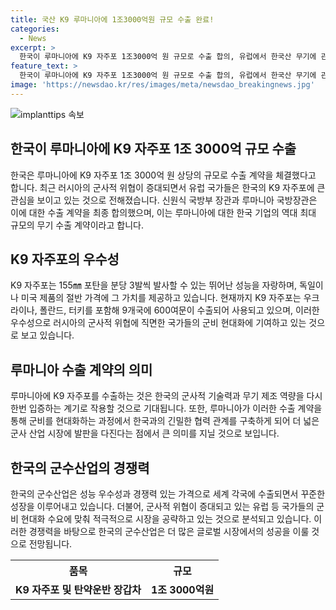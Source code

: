 ```yaml
---
title: 국산 K9 루마니아에 1조3000억원 규모 수출 완료!
categories:
  - News
excerpt: >
  한국이 루마니아에 K9 자주포 1조3000억 원 규모로 수출 합의, 유럽에서 한국산 무기에 관심. 한국과 루마니아 국방장관, 자주포 수출 합의 후 루마니아 국기 디자인 넥타이를 한 한국 국방부 장관의 모습. 이번 수출은 9억 2000만달러 규모로, 한국 기업의 루마니아 투자액과 맞먹는다. K9 자주포는 가격과 성능에서 유럽 국가들의 관심을 끌고 있음. 이러한 배경으로 러시아의 위협이 가시화된 이후 인근국가인 루마니아도 군 현대화에 적극 참여하고 있음.
feature_text: >
  한국이 루마니아에 K9 자주포 1조3000억 원 규모로 수출 합의, 유럽에서 한국산 무기에 관심. 한국과 루마니아 국방장관, 자주포 수출 합의 후 루마니아 국기 디자인 넥타이를 한 한국 국방부 장관의 모습. 이번 수출은 9억 2000만달러 규모로, 한국 기업의 루마니아 투자액과 맞먹는다. K9 자주포는 가격과 성능에서 유럽 국가들의 관심을 끌고 있음. 이러한 배경으로 러시아의 위협이 가시화된 이후 인근국가인 루마니아도 군 현대화에 적극 참여하고 있음.
image: 'https://newsdao.kr/res/images/meta/newsdao_breakingnews.jpg'
---
```


<p><img src="https://newsdao.kr/res/images/meta/newsdao_breakingnews.jpg" alt="implanttips 속보" /></p>

<h2 data-ke-size="size26">한국이 루마니아에 K9 자주포 1조 3000억 규모 수출</h2>

<p data-ke-size="size16">한국은 루마니아에 K9 자주포 1조 3000억 원 상당의 규모로 수출 계약을 체결했다고 합니다. 최근 러시아의 군사적 위협이 증대되면서 유럽 국가들은 한국의 K9 자주포에 큰 관심을 보이고 있는 것으로 전해졌습니다. 신원식 국방부 장관과 루마니아 국방장관은 이에 대한 수출 계약을 최종 합의했으며, 이는 루마니아에 대한 한국 기업의 역대 최대 규모의 무기 수출 계약이라고 합니다.</p>

<h2 data-ke-size="size26">K9 자주포의 우수성</h2>

<p data-ke-size="size16">K9 자주포는 155㎜ 포탄을 분당 3발씩 발사할 수 있는 뛰어난 성능을 자랑하며, 독일이나 미국 제품의 절반 가격에 그 가치를 제공하고 있습니다. 현재까지 K9 자주포는 우크라이나, 폴란드, 터키를 포함해 9개국에 600여문이 수출되어 사용되고 있으며, 이러한 우수성으로 러시아의 군사적 위협에 직면한 국가들의 군비 현대화에 기여하고 있는 것으로 보고 있습니다.</p>

<h2 data-ke-size="size26">루마니아 수출 계약의 의미</h2>

<p data-ke-size="size16">루마니아에 K9 자주포를 수출하는 것은 한국의 군사적 기술력과 무기 제조 역량을 다시 한번 입증하는 계기로 작용할 것으로 기대됩니다. 또한, 루마니아가 이러한 수출 계약을 통해 군비를 현대화하는 과정에서 한국과의 긴밀한 협력 관계를 구축하게 되어 더 넓은 군사 산업 시장에 발판을 다진다는 점에서 큰 의미를 지닐 것으로 보입니다.</p>

<h2 data-ke-size="size26">한국의 군수산업의 경쟁력</h2>

<p data-ke-size="size16">한국의 군수산업은 성능 우수성과 경쟁력 있는 가격으로 세계 각국에 수출되면서 꾸준한 성장을 이루어내고 있습니다. 더불어, 군사적 위협이 증대되고 있는 유럽 등 국가들의 군비 현대화 수요에 맞춰 적극적으로 시장을 공략하고 있는 것으로 분석되고 있습니다. 이러한 경쟁력을 바탕으로 한국의 군수산업은 더 많은 글로벌 시장에서의 성공을 이룰 것으로 전망됩니다.</p>

<table>
    <tr>
        <th>품목</th>
        <th>규모</th>
    </tr>
    <tr>
        <td style="text-align: center; height: 17px;"><b>K9 자주포 및 탄약운반 장갑차</b></td>
        <td style="text-align: center; height: 17px;"><b>1조 3000억원</b></td>
    </tr>
</table>

